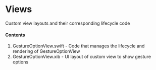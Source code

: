 # Views

Custom view layouts and their corresponding lifecycle code

#### Contents
1. GestureOptionView.swift - Code that manages the lifecycle and rendering of GestureOptionView
2. GestureOptionView.xib - UI layout of custom view to show gesture options